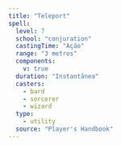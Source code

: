 ```yaml
---
title: "Teleport"
spell:
  level: 7
  school: "conjuration"
  castingTime: "Ação"
  range: "3 metros"
  components:
    v: true
  duration: "Instantânea"
  casters:
    - bard
    - sorcerer
    - wizard
  type:
    - utility
  source: "Player's Handbook"
---
```

